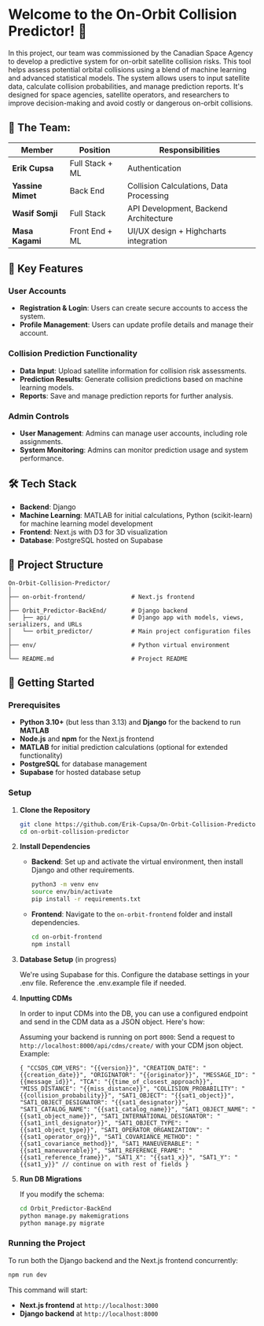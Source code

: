 # Welcome to the On-Orbit Collision Predictor! 🚀

In this project, our team was commissioned by the Canadian Space Agency to develop a predictive system for on-orbit satellite collision risks. This tool helps assess potential orbital collisions using a blend of machine learning and advanced statistical models. The system allows users to input satellite data, calculate collision probabilities, and manage prediction reports. It's designed for space agencies, satellite operators, and researchers to improve decision-making and avoid costly or dangerous on-orbit collisions.

## 🧠 The Team:

| Member            | Position           | Responsibilities                   |
| ----------------- | ------------------ | ---------------------------------- |
| **Erik Cupsa**    | Full Stack + ML     | Authentication|
| **Yassine Mimet** | Back End            | Collision Calculations, Data Processing |
| **Wasif Somji**   | Full Stack          | API Development, Backend Architecture|
| **Masa Kagami**   | Front End + ML      | UI/UX design + Highcharts integration|

## 🚀 Key Features

### User Accounts
- **Registration & Login**: Users can create secure accounts to access the system.
- **Profile Management**: Users can update profile details and manage their account.

### Collision Prediction Functionality
- **Data Input**: Upload satellite information for collision risk assessments.
- **Prediction Results**: Generate collision predictions based on machine learning models.
- **Reports**: Save and manage prediction reports for further analysis.

### Admin Controls
- **User Management**: Admins can manage user accounts, including role assignments.
- **System Monitoring**: Admins can monitor prediction usage and system performance.

## 🛠️ Tech Stack

- **Backend**: Django
- **Machine Learning**: MATLAB for initial calculations, Python (scikit-learn) for machine learning model development
- **Frontend**: Next.js with D3 for 3D visualization
- **Database**: PostgreSQL hosted on Supabase

## 📂 Project Structure

```plaintext
On-Orbit-Collision-Predictor/
│
├── on-orbit-frontend/             # Next.js frontend
│
├── Orbit_Predictor-BackEnd/       # Django backend
│   ├── api/                       # Django app with models, views, serializers, and URLs
│   └── orbit_predictor/           # Main project configuration files
│
├── env/                           # Python virtual environment
│
└── README.md                      # Project README
```

## 🚀 Getting Started

### Prerequisites

- **Python 3.10+** (but less than 3.13) and **Django** for the backend to run **MATLAB**
- **Node.js** and **npm** for the Next.js frontend
- **MATLAB** for initial prediction calculations (optional for extended functionality)
- **PostgreSQL** for database management
- **Supabase** for hosted database setup

### Setup

1. **Clone the Repository**

   ```bash
   git clone https://github.com/Erik-Cupsa/On-Orbit-Collision-Predictor.git
   cd on-orbit-collision-predictor
   ```

2. **Install Dependencies**

   - **Backend**: Set up and activate the virtual environment, then install Django and other requirements.

     ```bash
     python3 -m venv env
     source env/bin/activate
     pip install -r requirements.txt
     ```

   - **Frontend**: Navigate to the `on-orbit-frontend` folder and install dependencies.

     ```bash
     cd on-orbit-frontend
     npm install
     ```

3. **Database Setup** (in progress)

   We're using Supabase for this. Configure the database settings in your .env file. Reference the .env.example file if needed.

4. **Inputting CDMs**  

   In order to input CDMs into the DB, you can use a configured endpoint and send in the CDM data as a JSON object. Here's how:

   Assuming your backend is running on port `8000`:
   Send a request to `http://localhost:8000/api/cdms/create/` with your CDM json object. Example:

    `{
     "CCSDS_CDM_VERS": "{{version}}",
     "CREATION_DATE": "{{creation_date}}",
     "ORIGINATOR": "{{originator}}",
     "MESSAGE_ID": "{{message_id}}",
     "TCA": "{{time_of_closest_approach}}",
     "MISS_DISTANCE": "{{miss_distance}}",
     "COLLISION_PROBABILITY": "{{collision_probability}}",
     "SAT1_OBJECT": "{{sat1_object}}",
     "SAT1_OBJECT_DESIGNATOR": "{{sat1_designator}}",
     "SAT1_CATALOG_NAME": "{{sat1_catalog_name}}",
     "SAT1_OBJECT_NAME": "{{sat1_object_name}}",
     "SAT1_INTERNATIONAL_DESIGNATOR": "{{sat1_intl_designator}}",
     "SAT1_OBJECT_TYPE": "{{sat1_object_type}}",
     "SAT1_OPERATOR_ORGANIZATION": "{{sat1_operator_org}}",
     "SAT1_COVARIANCE_METHOD": "{{sat1_covariance_method}}",
     "SAT1_MANEUVERABLE": "{{sat1_maneuverable}}",
     "SAT1_REFERENCE_FRAME": "{{sat1_reference_frame}}",
     "SAT1_X": "{{sat1_x}}",
     "SAT1_Y": "{{sat1_y}}"
     // continue on with rest of fields
   }`


6. **Run DB Migrations**

   If you modify the schema:

   ```bash
   cd Orbit_Predictor-BackEnd
   python manage.py makemigrations
   python manage.py migrate
   ```

### Running the Project

To run both the Django backend and the Next.js frontend concurrently:

```bash
npm run dev
```

This command will start:
- **Next.js frontend** at `http://localhost:3000`
- **Django backend** at `http://localhost:8000`

